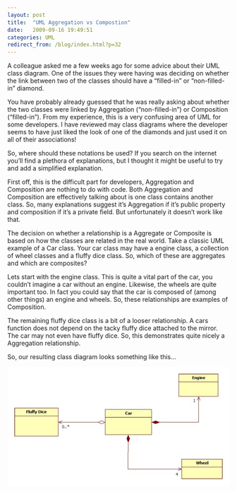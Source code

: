 ```yaml
---
layout: post
title:  "UML Aggregation vs Compostion"
date:   2009-09-16 19:49:51
categories: UML
redirect_from: /blog/index.html?p=32
---
```

A colleague asked me a few weeks ago for some advice about their UML class diagram. One of the issues they were having was deciding on whether the link between two of the classes should have a “filled-in” or “non-filled-in” diamond.

You have probably already guessed that he was really asking about whether the two classes were linked by Aggregation (“non-filled-in”) or Composition (“filled-in”). From my experience, this is a very confusing area of UML for some developers. I have reviewed may class diagrams where the developer seems to have just liked the look of one of the diamonds and just used it on all of their associations!

So, where should these notations be used? If you search on the internet you’ll find a plethora of explanations, but I thought it might be useful to try and add a simplified explanation.

First off, this is the difficult part for developers, Aggregation and Composition are nothing to do with code. Both Aggregation and Composition are effectively talking about is one class contains another class. So, many explanations suggest it’s Aggregation if it’s public property and composition if it’s a private field. But unfortunately it doesn’t work like that.

The decision on whether a relationship is a Aggregate or Composite is based on how the classes are related in the real world. Take a classic UML example of a Car class. Your car class may have a engine class, a collection of wheel classes and a fluffy dice class. So, which of these are aggregates and which are composites?

Lets start with the engine class. This is quite a vital part of the car, you couldn’t imagine a car without an engine. Likewise, the wheels are quite important too. In fact you could say that the car is composed of (among other things) an engine and wheels. So, these relationships are examples of Composition.

The remaining fluffy dice class is a bit of a looser relationship. A cars function does not depend on the tacky fluffy dice attached to the mirror. The car may not even have fluffy dice. So, this demonstrates quite nicely a Aggregation relationship.

So, our resulting class diagram looks something like this…

![Aggregation and Composition](/images/ClassDiagram.jpg)